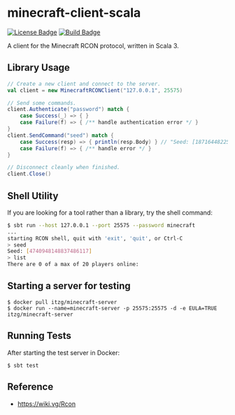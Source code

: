 # minecraft-client-scala

[![License Badge]][License]
[![Build Badge]][Build]

A client for the Minecraft RCON protocol, written in Scala 3.

## Library Usage

```scala
// Create a new client and connect to the server.
val client = new MinecraftRCONClient("127.0.0.1", 25575)

// Send some commands.
client.Authenticate("password") match {
	case Success(_) => { }
	case Failure(f) => { /** handle authentication error */ }
}
client.SendCommand("seed") match {
	case Success(resp) => { println(resp.Body) } // "Seed: [1871644822592853811]"
	case Failure(f) => { /** handle error */ }
}

// Disconnect cleanly when finished.
client.Close()
```

## Shell Utility

If you are looking for a tool rather than a library, try the shell command:

```bash
$ sbt run --host 127.0.0.1 --port 25575 --password minecraft
...
starting RCON shell, quit with 'exit', 'quit', or Ctrl-C
> seed
Seed: [4740948148837486117]
> list
There are 0 of a max of 20 players online:
```

## Starting a server for testing

```
$ docker pull itzg/minecraft-server
$ docker run --name=minecraft-server -p 25575:25575 -d -e EULA=TRUE itzg/minecraft-server
```

## Running Tests

After starting the test server in Docker:

```
$ sbt test
```

## Reference

- https://wiki.vg/Rcon

[License]: https://www.gnu.org/licenses/gpl-3.0
[License Badge]: https://img.shields.io/badge/License-GPLv3-blue.svg
[Build]: https://github.com/willroberts/minecraft-client-scala/actions/workflows/build.yaml
[Build Badge]: https://github.com/willroberts/minecraft-client-scala/actions/workflows/build.yaml/badge.svg